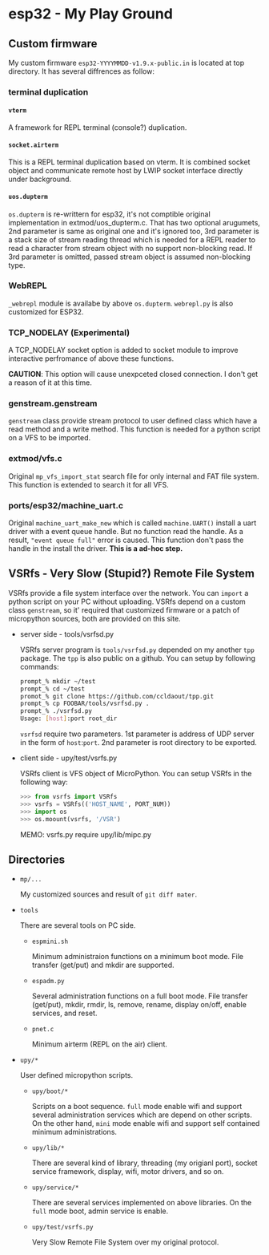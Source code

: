 # esp32 - My Play Ground

## Custom firmware

My custom firmware `esp32-YYYYMMDD-v1.9.x-public.in` is located at top directory. It has several diffrences as follow:

### terminal duplication

#### `vterm`

A framework for REPL terminal (console?) duplication.
  
#### `socket.airterm`

This is a REPL terminal duplication based on vterm. It is combined socket object and communicate remote host by LWIP socket interface directly under background.
  
#### `uos.dupterm`

`os.dupterm` is re-writtern for esp32, it's not comptible original implementation in extmod/uos_dupterm.c.  That has two optional arugumets, 2nd parameter is same as original one and it's ignored too, 3rd parameter  is a stack size of stream reading thread which is needed for a REPL reader to read a character from stream object with no support non-blocking read. If 3rd parameter is omitted, passed stream object is assumed non-blocking type.

### WebREPL

`_webrepl` module is availabe by above `os.dupterm`. `webrepl.py` is also customized for ESP32.

###  TCP_NODELAY (**Experimental**)

A TCP_NODELAY socket option is added to socket module to improve interactive perfromance of above these functions. 

  **CAUTION**: This option will cause unexpceted closed connection. I don't get a reason of it at this time.

### genstream.genstream

`genstream` class provide stream protocol to user defined class which have a read method and a write method. This function is needed for a python script on a VFS to be imported.

### extmod/vfs.c

Original `mp_vfs_import_stat` search file for only internal and FAT file system. This function is extended to search it for all VFS.

### ports/esp32/machine_uart.c

Original `machine_uart_make_new` which is called `machine.UART()` install a uart driver with a event queue handle. But no function read the handle. As a result, `"event queue full"` error is caused. This function don't pass the handle in the install the driver. **This is a ad-hoc step.**

## VSRfs - Very Slow (Stupid?) Remote File System

VSRfs provide a file system interface over the network. You can `import` a python script on your PC without uploading. VSRfs depend on a custom class `genstream`, so it' required that customized firmware or a patch of micropython sources, both are provided on this site.

- server side - tools/vsrfsd.py

  VSRfs server program is `tools/vsrfsd.py` depended on my another `tpp` package. The `tpp` is also public on a github. You can setup by following commands:

  ```sh
  prompt_% mkdir ~/test
  prompt_% cd ~/test
  promot_% git clone https://github.com/ccldaout/tpp.git
  prompt_% cp FOOBAR/tools/vsrfsd.py .
  prompt_% ./vsrfsd.py
  Usage: [host]:port root_dir
  ```

  `vsrfsd` require two parameters. 1st parameter is address of UDP server in the form of `host`:`port`.
  2nd parameter is root directory to be exported.


- client side - upy/test/vsrfs.py
  
  VSRfs client is VFS object of MicroPython. You can setup VSRfs in the following way:
    
  ```python
  >>> from vsrfs import VSRfs
  >>> vsrfs = VSRfs(('HOST_NAME', PORT_NUM))
  >>> import os
  >>> os.moount(vsrfs, '/VSR')
  ```
 
  MEMO: vsrfs.py require upy/lib/mipc.py


## Directories

- `mp/...`

   My customized sources and result of `git diff mater`. 

- `tools`

   There are several tools on PC side. 
   
   - `espmini.sh`
   
     Minimum administraion functions on a minimum boot mode.
     File transfer (get/put) and mkdir are supported.
     
   - `espadm.py`
   
     Several administration functions on a full boot mode. 
     File transfer (get/put), mkdir, rmdir, ls, remove, rename, display on/off, enable services, and reset.
     
   - `pnet.c`
     
     Minimum airterm (REPL on the air) client.
     
- `upy/*`
   
   User defined micropython scripts.
     
   - `upy/boot/*`
     
     Scripts on a boot sequence. `full` mode enable wifi and support several administration services which are depend on other scripts.
     On the other hand, `mini` mode enable wifi and support self contained minimum administrations. 
       
   - `upy/lib/*`
     
     There are several kind of library, threading (my origianl port), socket service framework, display, wifi, motor drivers, and so on.
       
   - `upy/service/*`
     
     There are several services implemented on above libraries. On the `full` mode boot, admin service is enable. 

   - `upy/test/vsrfs.py`

     Very Slow Remote File System over my original protocol.
